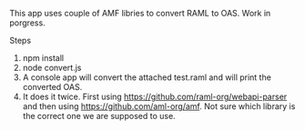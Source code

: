 This app uses couple of AMF libries to convert RAML to OAS. 
Work in porgress.

Steps

1. npm install
2. node convert.js
3. A console app will convert the attached test.raml and will  print the converted OAS.
4. It does it twice. First using https://github.com/raml-org/webapi-parser and then using https://github.com/aml-org/amf. Not sure which library is the correct one we are supposed to use.
